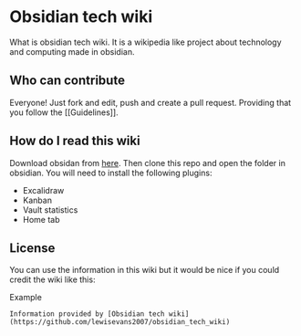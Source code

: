 # Obsidian tech wiki
What is obsidian tech wiki. It is a wikipedia like project about technology and computing made in obsidian.

## Who can contribute
Everyone! Just fork and edit, push and create a pull request. Providing that you follow the [[Guidelines]].

## How do I read this wiki

Download obsidan from [here](https://obsidian.md/). Then clone this repo and open the folder in obsidian. You will need to install the following plugins:
- Excalidraw
- Kanban
- Vault statistics
- Home tab

## License
You can use the information in this wiki but it would be nice if you could credit the wiki like this:

Example

```
Information provided by [Obsidian tech wiki](https://github.com/lewisevans2007/obsidian_tech_wiki)
```